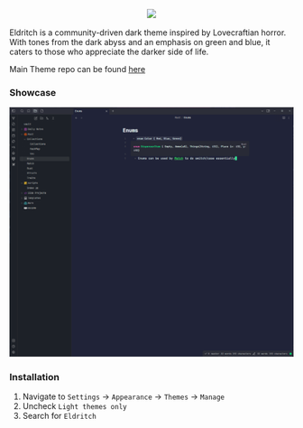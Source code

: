 <!-- DO NOT CHANGE THIS -->
<p align="center">
<img src="https://raw.github.com/eldritch-theme/eldritch/master/assets/logo/logo.png" width=150>
</p>
<p>
Eldritch is a community-driven dark theme inspired by Lovecraftian horror. With tones from the dark abyss and an emphasis on green and blue, it caters to those who appreciate the darker side of life.
</p>

Main Theme repo can be found [here](https://github.com/eldritch-theme/eldritch)

### Showcase
<!-- Your screenshot should go here -->
<img src="screenshot.png" alt="Screenshot"/><br/>

### Installation
1. Navigate to `Settings` -> `Appearance` -> `Themes` -> `Manage`
2. Uncheck `Light themes only`
2. Search for `Eldritch`

<!-- If you want to provide install from source options, you can use the following template: -->
<!-- ### Installation From Source -->
<!-- 1. Any instructions here -->